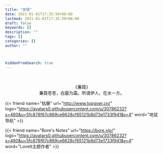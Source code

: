 ```yaml
---
title: "友链"
date: 2021-01-01T17:35:50+08:00
lastmod: 2021-01-01T17:35:50+08:00
draft: false
keywords: []
description: ""
tags: []
categories: []
author: ""



hiddenFromSearch: true
---
```


​              

<center>《蒹葭》</center>

<center>蒹葭苍苍，白露为霜。所谓伊人，在水一方。</center>

{{< friend name="枯藤" url="http://www.topgoer.cn/" logo="https://avatars0.githubusercontent.com/u/30786232?s=460&u=5fc878f67c869ce6628cf65121b8d73e1733f941&v=4" word="地鼠导航" >}}



{{< friend name="Bore's Notes" url="https://bore.vip/" logo="https://avatars0.githubusercontent.com/u/30786232?s=460&u=5fc878f67c869ce6628cf65121b8d73e1733f941&v=4" word="LoveIt主题作者" >}}





